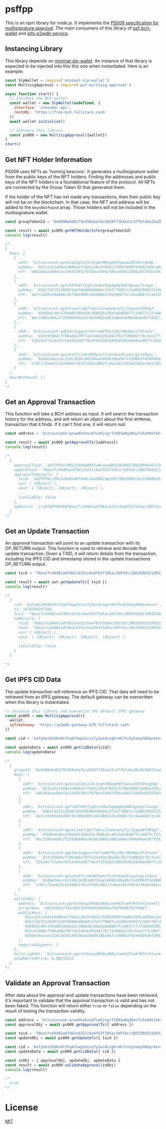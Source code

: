 # psffpp

This is an npm library for node.js. It implements the [PS009 specification for multisignature approval](https://github.com/Permissionless-Software-Foundation/specifications/blob/master/ps009-multisig-approval.md). The main consumers of this library of [psf-bch-wallet](https://github.com/Permissionless-Software-Foundation/psf-bch-wallet) and [ipfs-p2wdb-service](https://github.com/Permissionless-Software-Foundation/ipfs-p2wdb-service).

## Instancing Library
This library depends on [minimal-slp-wallet](https://www.npmjs.com/package/minimal-slp-wallet). An instance of that library is expected to be injected into this this one when instantiated. Here is an example:

```javascript
const SlpWallet = require('minimal-slp-wallet')
const MultisigApproval = require('psf-multisig-approval')

async function start() {
  // Instance the BCH wallet
  const wallet = new SlpWallet(undefined, {
    interface: 'consumer-api',
    restURL: 'https://free-bch.fullstack.cash'
  })
  await wallet.initialize()

  // Instance this library
  const ps009 = new MultisigApproval({wallet})
}
start()
```

## Get NFT Holder Information
PS009 uses NFTs as 'homing beacons'. It generates a multisignature wallet from the public keys of the NFT holders. Finding the addresses and public keys of the NFT holders is a foundational feature of the protocol. All NFTs are connected by the Group Token ID that generated them.

If the holder of the NFT has not made any transactions, then their public key will not be on the blockchain. In that case, the NFT and address will be added to the `keysNotFound` array. Those holders will not be included in the multisignature wallet.

```javascript
const groupTokenId = '8e8d90ebdb1791d58eba7acd428ff3b1e21c47fb7aba2ba3b5b815aa0fe7d6d5'

const result = await ps009.getNftHolderInfo(groupTokenId)
console.log(result)

/*
{
  keys: [
    {
      addr: 'bitcoincash:qz4zsa22glal5c4jqm748xge657gwuw2d5t9nvg64p',
      pubKey: '021ca211a04a1d489ae77e01c28c97b02e733893890fda00a359ca8956c2e0d259',
      nft: 'e86164aaa06efac1d6453951f67beafe042f0bceb9312845a95355b1e93aa846'
    },
    {
      addr: 'bitcoincash:qpfvh07mdt7yq5czndaz5qq4g9q3m87qpspy7xaxgu',
      pubKey: '0361fd21512b9072e8f6b984d9b04c57e5779867c2ad002999372268770fcb2674',
      nft: 'da7ccbd5e24e468c9e7402489ca9148b5e76e588b73cc4aa4bbf1ca41d5808ab'
    },
    {
      addr: 'bitcoincash:qpsxtzaa7rg677akcc2znpenpsy5jr2ygywmfd45p2',
      pubKey: '03b9bdc40c478ab0536be29c368b26c48a5e8d6867fc34b77c727ab690365aae91',
      nft: '0ec318bede8c2f229db840a24cb63d662ad91e8e6c840e46e6a8ff2d173049ce'
    },
    {
      addr: 'bitcoincash:qqk3aczzggvxnfm7rwm0f9yz20yr00dmpv2f3tasdr',
      pubKey: '033c930d4cff4ba68a70f7a21443e20ad4176173380d21f8c3ce27f7ce947f3246',
      nft: '51624e772adafd7c6a9da38774e4f654282199bd5402e049ee087fc2bd900882'
    },
    {
      addr: 'bitcoincash:qpszha37cjn6n83hpxn7zz5ndaa35vygtcgslxhpuc',
      pubKey: '024be54accec310c2636140336ae548d610ba9b7ce300b3f42494b4a6f2963731f',
      nft: 'e70cc72eeb15c82e96b1f8127d3b138b2fc8ea101fe9c62302ec641c05d4b97d'
    }
  ],
  keysNotFound: []
}
*/
```

## Get an Approval Transaction
This function will take a BCH address as input. It will search the transaction history for the address, and will return an object about the first `APPROVAL` transaction that it finds. If it can't find one, it will return null.

```javascript
const address = 'bitcoincash:qrwe6kxhvu47ve6jvgrf2d93w0q38av7s5xm9xfehr'

const result = await ps009.getApprovalTx({address})
console.log(result)

/*
  {
    approvalTxid: 'a63f9fbcc901316e6e89f5a8caaad6b2ab268278b29866c6c22088bd3ab93900',
    updateTxid: 'f8ea1fcd4481adfd62c6251c6a4f63f3d5ac3d5fdcc38b350d321d93254df65f',
    approvalTxDetails: {
      txid: 'a63f9fbcc901316e6e89f5a8caaad6b2ab268278b29866c6c22088bd3ab93900',
      vin: [ [Object] ],
      vout: [ [Object], [Object], [Object] ],
      ...
      isValidSlp: false
    },
    opReturn: 'j\x07APPROVE@f8ea1fcd4481adfd62c6251c6a4f63f3d5ac3d5fdcc38b350d321d93254df65f'
  }
*/
```

## Get an Update Transaction

An *approval* transaction will point to an *update* transaction with its OP_RETURN output. This function is used to retrieve and decode that update transaction. Given a TXID, it will return details from the transaction, including the IPFS CID and timestamp stored in the update transactions OP_RETURN output.

```javascript
const txid = 'f8ea1fcd4481adfd62c6251c6a4f63f3d5ac3d5fdcc38b350d321d93254df65f'

const result = await uut.getUpdateTx({ txid })
console.log(result)

/*
  {
    cid: 'bafybeib5d6s6t3tq4lhwp2ocvz7y2ws4czgkrmhlhv5y5aeyh6bqrmsxxi',
    ts: 1676560247168,
    txid: 'f8ea1fcd4481adfd62c6251c6a4f63f3d5ac3d5fdcc38b350d321d93254df65f',
    txDetails: {
      txid: 'f8ea1fcd4481adfd62c6251c6a4f63f3d5ac3d5fdcc38b350d321d93254df65f',
      hash: 'f8ea1fcd4481adfd62c6251c6a4f63f3d5ac3d5fdcc38b350d321d93254df65f',
      vin: [ [Object] ],
      vout: [ [Object], [Object], [Object], [Object] ],
      ...
      isValidSlp: false
    }
  }

*/
```

## Get IPFS CID Data

The update transaction will reference an IPFS CID. That data will need to be retrieved from an IPFS gateway. The default gateway can be overwritten when this library is instantiated.

```javascript
// Instance this library and overwrite the default IPFS gateway
const ps009 = new MultisigApproval({
  wallet,
  ipfsGateway: 'https://p2wdb-gateway-678.fullstack.cash'
})

const cid = 'bafybeib5d6s6t3tq4lhwp2ocvz7y2ws4czgkrmhlhv5y5aeyh6bqrmsxxi'

const updateData = await ps009.getCidData({cid})
console.log(updateData)

/*
  {
    groupId: '8e8d90ebdb1791d58eba7acd428ff3b1e21c47fb7aba2ba3b5b815aa0fe7d6d5',
    keys: [
      {
        addr: 'bitcoincash:qz4zsa22glal5c4jqm748xge657gwuw2d5t9nvg64p',
        pubKey: '021ca211a04a1d489ae77e01c28c97b02e733893890fda00a359ca8956c2e0d259',
        nft: 'e86164aaa06efac1d6453951f67beafe042f0bceb9312845a95355b1e93aa846'
      },
      {
        addr: 'bitcoincash:qpfvh07mdt7yq5czndaz5qq4g9q3m87qpspy7xaxgu',
        pubKey: '0361fd21512b9072e8f6b984d9b04c57e5779867c2ad002999372268770fcb2674',
        nft: 'da7ccbd5e24e468c9e7402489ca9148b5e76e588b73cc4aa4bbf1ca41d5808ab'
      },
      {
        addr: 'bitcoincash:qpsxtzaa7rg677akcc2znpenpsy5jr2ygywmfd45p2',
        pubKey: '03b9bdc40c478ab0536be29c368b26c48a5e8d6867fc34b77c727ab690365aae91',
        nft: '0ec318bede8c2f229db840a24cb63d662ad91e8e6c840e46e6a8ff2d173049ce'
      },
      {
        addr: 'bitcoincash:qqk3aczzggvxnfm7rwm0f9yz20yr00dmpv2f3tasdr',
        pubKey: '033c930d4cff4ba68a70f7a21443e20ad4176173380d21f8c3ce27f7ce947f3246',
        nft: '51624e772adafd7c6a9da38774e4f654282199bd5402e049ee087fc2bd900882'
      },
      {
        addr: 'bitcoincash:qpszha37cjn6n83hpxn7zz5ndaa35vygtcgslxhpuc',
        pubKey: '024be54accec310c2636140336ae548d610ba9b7ce300b3f42494b4a6f2963731f',
        nft: 'e70cc72eeb15c82e96b1f8127d3b138b2fc8ea101fe9c62302ec641c05d4b97d'
      }
    ],
    walletObj: {
      address: 'bitcoincash:pqntzt6wcp38h8ud68wjnwh437uek76lhvhlwcm4fj',
      scriptHex: 'a91426b12f4ec0627b9f8dd1dd29baf58fb99b7b5fbb87',
      publicKeys: [
        '021ca211a04a1d489ae77e01c28c97b02e733893890fda00a359ca8956c2e0d259',
        '0361fd21512b9072e8f6b984d9b04c57e5779867c2ad002999372268770fcb2674',
        '03b9bdc40c478ab0536be29c368b26c48a5e8d6867fc34b77c727ab690365aae91',
        '033c930d4cff4ba68a70f7a21443e20ad4176173380d21f8c3ce27f7ce947f3246',
        '024be54accec310c2636140336ae548d610ba9b7ce300b3f42494b4a6f2963731f'
      ],
      requiredSigners: 3
    },
    multisigAddr: 'bitcoincash:pqntzt6wcp38h8ud68wjnwh437uek76lhvhlwcm4fj',
    p2wdbWritePrice: 0.08335233
  }
*/
```

## Validate an Approval Transaction
After data about the approval and update transactions have been retrieved, it's important to validate that the approval transaction is valid and has not been faked. This function will return either `true` or `false` depending on the result of testing the transaction validity.

```javascript
const address = 'bitcoincash:qrwe6kxhvu47ve6jvgrf2d93w0q38av7s5xm9xfehr'
const approvalObj = await ps009.getApprovalTx({ address })

const txid = 'f8ea1fcd4481adfd62c6251c6a4f63f3d5ac3d5fdcc38b350d321d93254df65f'
const updateObj = await ps009.getUpdateTx({ txid })

const cid = 'bafybeib5d6s6t3tq4lhwp2ocvz7y2ws4czgkrmhlhv5y5aeyh6bqrmsxxi'
const updateData = await ps009.getCidData({ cid })

const inObj = { approvalObj, updateObj, updateData }
const result = await ps009.validateApproval(inObj)
console.log(result)

/*
  true
*/
```

# License
[MIT](LICENSE.md)
